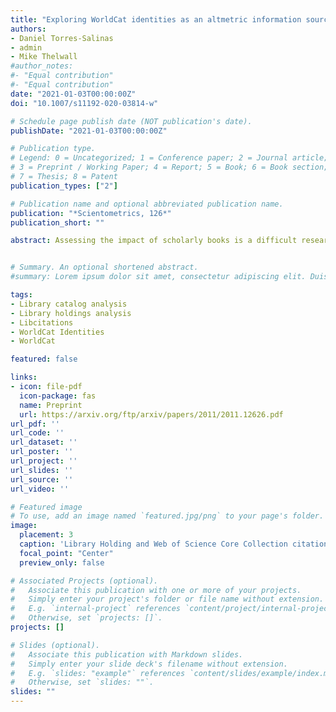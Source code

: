 ```yaml
---
title: "Exploring WorldCat identities as an altmetric information source: a library catalog analysis experiment in the field of Scientometrics"
authors:
- Daniel Torres-Salinas
- admin
- Mike Thelwall
#author_notes:
#- "Equal contribution"
#- "Equal contribution"
date: "2021-01-03T00:00:00Z"
doi: "10.1007/s11192-020-03814-w"

# Schedule page publish date (NOT publication's date).
publishDate: "2021-01-03T00:00:00Z"

# Publication type.
# Legend: 0 = Uncategorized; 1 = Conference paper; 2 = Journal article;
# 3 = Preprint / Working Paper; 4 = Report; 5 = Book; 6 = Book section;
# 7 = Thesis; 8 = Patent
publication_types: ["2"]

# Publication name and optional abbreviated publication name.
publication: "*Scientometrics, 126*"
publication_short: ""

abstract: Assessing the impact of scholarly books is a difficult research evaluation problem. Library Catalog Analysis facilitates the quantitative study, at different levels, of the impact and diffusion of academic books based on data about their availability in libraries. The WorldCat global catalog collates data on library holdings, offering a range of tools including the novel WorldCat Identities. This is based on author profiles and provides indicators relating to the availability of their books in library catalogs. Here, we investigate this new tool to identify its strengths and weaknesses based on a sample of Bibliometrics and Scientometrics authors. We review the problems that this entails and compare Library Catalog Analysis indicators with Google Scholar and Web of Science citations. The results show that WorldCat Identities can be a useful tool for book impact assessment but the value of its data is undermined by the provision of massive collections of ebooks to academic libraries.


# Summary. An optional shortened abstract.
#summary: Lorem ipsum dolor sit amet, consectetur adipiscing elit. Duis posuere tellus ac convallis placerat. Proin tincidunt magna sed ex sollicitudin condimentum.

tags:
- Library catalog analysis
- Library holdings analysis
- Libcitations
- WorldCat Identities
- WorldCat

featured: false

links:
- icon: file-pdf
  icon-package: fas
  name: Preprint
  url: https://arxiv.org/ftp/arxiv/papers/2011/2011.12626.pdf
url_pdf: ''
url_code: ''
url_dataset: ''
url_poster: ''
url_project: ''
url_slides: ''
url_source: ''
url_video: ''

# Featured image
# To use, add an image named `featured.jpg/png` to your page's folder. 
image:
  placement: 3
  caption: 'Library Holding and Web of Science Core Collection citations for the main Bibliometrics authors classified by status'
  focal_point: "Center"
  preview_only: false

# Associated Projects (optional).
#   Associate this publication with one or more of your projects.
#   Simply enter your project's folder or file name without extension.
#   E.g. `internal-project` references `content/project/internal-project/index.md`.
#   Otherwise, set `projects: []`.
projects: []

# Slides (optional).
#   Associate this publication with Markdown slides.
#   Simply enter your slide deck's filename without extension.
#   E.g. `slides: "example"` references `content/slides/example/index.md`.
#   Otherwise, set `slides: ""`.
slides: ""
---
```

